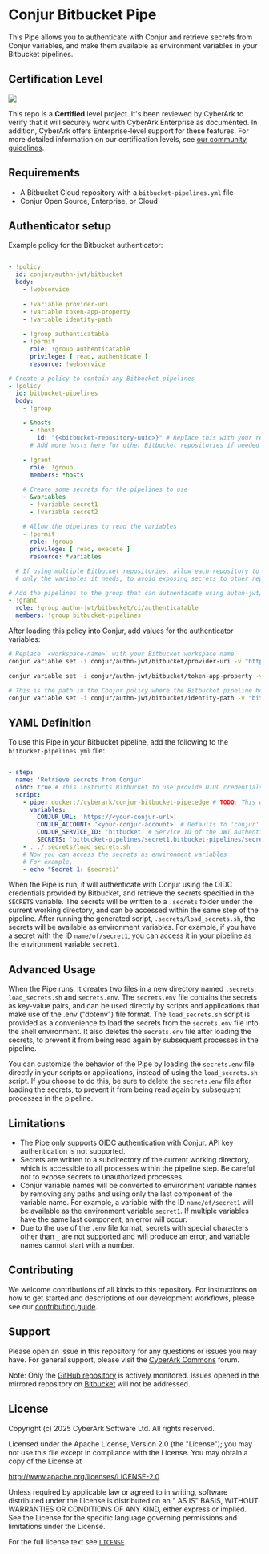 # Conjur Bitbucket Pipe

This Pipe allows you to authenticate with Conjur and retrieve secrets from
Conjur variables, and make them available as environment variables in your
Bitbucket pipelines.

## Certification Level

![](https://img.shields.io/badge/Certification%20Level-Certified-6C757D?link=https://github.com/cyberark/community/blob/main/Conjur/conventions/certification-levels.md)

This repo is a **Certified** level project. It's been reviewed by CyberArk to
verify that it will securely work with CyberArk Enterprise as documented. In
addition, CyberArk offers Enterprise-level support for these features. For more
detailed information on our certification levels, see
[our community guidelines](https://github.com/cyberark/community/blob/main/Conjur/conventions/certification-levels.md#certified).

## Requirements

- A Bitbucket Cloud repository with a `bitbucket-pipelines.yml` file
- Conjur Open Source, Enterprise, or Cloud

## Authenticator setup

Example policy for the Bitbucket authenticator:

```yaml

- !policy
  id: conjur/authn-jwt/bitbucket
  body:
    - !webservice
    
    - !variable provider-uri
    - !variable token-app-property
    - !variable identity-path
    
    - !group authenticatable
    - !permit
      role: !group authenticatable
      privilege: [ read, authenticate ]
      resource: !webservice

# Create a policy to contain any Bitbucket pipelines
- !policy
  id: bitbucket-pipelines
  body:
    - !group

    - &hosts
      - !host
        id: "{<bitbucket-repository-uuid>}" # Replace this with your repositoryUuid
      # Add more hosts here for other Bitbucket repositories if needed
    
    - !grant
      role: !group
      members: *hosts

    # Create some secrets for the pipelines to use
    - &variables
      - !variable secret1
      - !variable secret2
    
    # Allow the pipelines to read the variables
    - !permit
      role: !group
      privilege: [ read, execute ]
      resource: *variables

  # If using multiple Bitbucket repositories, allow each repository to read
  # only the variables it needs, to avoid exposing secrets to other repositories

# Add the pipelines to the group that can authenticate using authn-jwt/bitbucket
- !grant
  role: !group authn-jwt/bitbucket/ci/authenticatable
  members: !group bitbucket-pipelines
```

After loading this policy into Conjur, add values for the authenticator variables:

```bash
# Replace `<workspace-name>` with your Bitbucket workspace name
conjur variable set -i conjur/authn-jwt/bitbucket/provider-uri -v "https://api.bitbucket.org/2.0/workspaces/<workspace-name>/pipelines-config/identity/oidc"

conjur variable set -i conjur/authn-jwt/bitbucket/token-app-property -v "repositoryUuid"

# This is the path in the Conjur policy where the Bitbucket pipeline hosts are defined
conjur variable set -i conjur/authn-jwt/bitbucket/identity-path -v "bitbucket-pipelines"
```

## YAML Definition

To use this Pipe in your Bitbucket pipeline, add the following to the
`bitbucket-pipelines.yml` file:

```yaml

- step:
  name: 'Retrieve secrets from Conjur'
  oidc: true # This instructs Bitbucket to use provide OIDC credentials to the Pipe
  script:
    - pipe: docker://cyberark/conjur-bitbucket-pipe:edge # TODO: This will change when the Pipe is published
      variables:
        CONJUR_URL: 'https://<your-conjur-url>'
        CONJUR_ACCOUNT: '<your-conjur-account>' # Defaults to 'conjur'
        CONJUR_SERVICE_ID: 'bitbucket' # Service ID of the JWT Authenticator in Conjur. Defaults to 'bitbucket'
        SECRETS: 'bitbucket-pipelines/secret1,bitbucket-pipelines/secret2' # Comma-separated list of Conjur variable IDs
    - . ./.secrets/load_secrets.sh
    # Now you can access the secrets as environment variables
    # For example,
    - echo "Secret 1: $secret1"
```

When the Pipe is run, it will authenticate with Conjur using the OIDC
credentials provided by Bitbucket, and retrieve the secrets specified in the
`SECRETS` variable. The secrets will be written to a `.secrets` folder under the
current working directory, and can be accessed within the same step of the
pipeline. After running the generated script, `.secrets/load_secrets.sh`, the
secrets will be available as environment variables. For example, if you have a
secret with the ID `name/of/secret1`, you can access it in your pipeline as the
environment variable `secret1`.

## Advanced Usage

When the Pipe runs, it creates two files in a new directory named `.secrets`:
`load_secrets.sh` and `secrets.env`. The `secrets.env` file contains
the secrets as key-value pairs, and can be used directly by scripts and
applications that make use of the .env ("dotenv") file format. The
`load_secrets.sh` script is provided as a convenience to load the secrets from
the `secrets.env` file into the shell environment. It also deletes the
`secrets.env` file after loading the secrets, to prevent it from being read
again by subsequent processes in the pipeline.

You can customize the behavior of the Pipe by loading the `secrets.env` file
directly in your scripts or applications, instead of using the `load_secrets.sh`
script. If you choose to do this, be sure to delete the `secrets.env` file after
loading the secrets, to prevent it from being read again by subsequent
processes in the pipeline.

## Limitations

- The Pipe only supports OIDC authentication with Conjur. API key authentication
  is not supported.
- Secrets are written to a subdirectory of the current working directory, which is
  accessible to all processes within the pipeline step. Be careful not to expose
  secrets to unauthorized processes.
- Conjur variable names will be converted to environment variable names by
  removing any paths and using only the last component of the variable name. For
  example, a variable with the ID `name/of/secret1` will be available as the
  environment variable `secret1`. If multiple variables have the same last
  component, an error will occur.
- Due to the use of the `.env` file format, secrets with special characters
  other than `_` are not supported and will produce an error, and variable
  names cannot start with a number.

## Contributing

We welcome contributions of all kinds to this repository. For instructions on how to get started and descriptions of our
development workflows, please see our [contributing guide](CONTRIBUTING.md).

## Support

Please open an issue in this repository for any questions or issues you may have. For general support, please visit the [CyberArk Commons](https://discuss.cyberarkcommons.org/) forum.

Note: Only the [GitHub repository](http://github.com/cyberark/conjur-bitbucket-pipe) is actively monitored.
Issues opened in the mirrored repository on [Bitbucket](https://bitbucket.org/cyberark-conjur/conjur-bitbucket-pipe/)
will not be addressed.

## License

Copyright (c) 2025 CyberArk Software Ltd. All rights reserved.

Licensed under the Apache License, Version 2.0 (the "License"); you may not use this file except in compliance with the
License. You may obtain a copy of the License at

<http://www.apache.org/licenses/LICENSE-2.0>

Unless required by applicable law or agreed to in writing, software distributed under the License is distributed on an "
AS IS" BASIS, WITHOUT WARRANTIES OR CONDITIONS OF ANY KIND, either express or implied. See the License for the specific
language governing permissions and limitations under the License.

For the full license text see [`LICENSE`](LICENSE).
